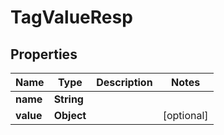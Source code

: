 # TagValueResp

## Properties
Name | Type | Description | Notes
------------ | ------------- | ------------- | -------------
**name** | **String** |  | 
**value** | **Object** |  |  [optional]

